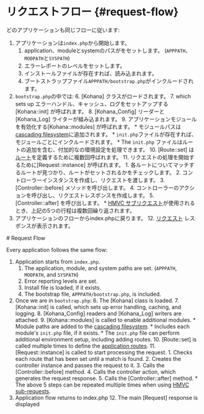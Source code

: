# リクエストフロー {#request-flow}

どのアプリケーションも同じフローに従います:

1. アプリケーションは`index.php`から開始します。
	1. application、moduleとsystemのパスがをセットします。 (`APPPATH`、`MODPATH`と`SYSPATH`)
	2. エラーレポートのレベルをセットします。
	3. インストールファイルが存在すれば、読み込まれます。
	4. ブートストラップファイル`APPPATH/bootstrap.php`がインクルードされます。
2. `bootstrap.php`の中では:
	6. [Kohana] クラスがロードされます。
	7.  which sets up エラーハンドル、キャッシュ、ログをセットアップする[Kohana::init] が呼ばれます。
	8. [Kohana_Config] リーダーと [Kohana_Log] ライターが組み込まれます。
	9. アプリケーションモジュールを有効化する[Kohana::modules] が呼ばれます。
	    * モジュールパスは [cascading filesystem](files)に追加されます。
		* `init.php`ファイルが存在すれば、モジュールごとにインクルードされます。 
	    * The `init.php` ファイルはルートの追加を含む、付加的なの環境設定を処理できます。
	10. [Route::set] は[ルート](routing)を定義するために複数回呼ばれます。
	11. リクエストの処理を開始するために[Request::instance] が呼ばれます。
		1. 各ルートについてマッチするルートが見つかり、ルートがセットされるかをチェックします。
		2. コントローラーインスタンスを作成し、リクエストを渡します。
		3. [Controller::before] メソッドを呼び出します。
		4. コントローラーのアクションを呼び出し、リクエストレスポンスを作成します。
		5. [Controller::after] を呼び出します。
		    * [HMVC サブリクエスト](requests)が使用されるとき、上記の5つの行程は複数回繰り返されます。
3. アプリケーションのフローからindex.phpに戻ります。
	12. [リクエスト](requests) レスポンスが表示されます。
<div class="original-doc">
# Request Flow

Every application follows the same flow:

1. Application starts from `index.php`.
	1. The application, module, and system paths are set. (`APPPATH`, `MODPATH`, and `SYSPATH`)
	2. Error reporting levels are set.
	3. Install file is loaded, if it exists.
	4. The bootstrap file, `APPPATH/bootstrap.php`, is included.
2. Once we are in `bootstrap.php`:
	6. The [Kohana] class is loaded.
	7. [Kohana::init] is called, which sets up error handling, caching, and logging.
	8. [Kohana_Config] readers and [Kohana_Log] writers are attached.
	9. [Kohana::modules] is called to enable additional modules.
	    * Module paths are added to the [cascading filesystem](files).
		* Includes each module's `init.php` file, if it exists. 
	    * The `init.php` file can perform additional environment setup, including adding routes.
	10. [Route::set] is called multiple times to define the [application routes](routing).
	11. [Request::instance] is called to start processing the request.
		1. Checks each route that has been set until a match is found.
		2. Creates the controller instance and passes the request to it.
		3. Calls the [Controller::before] method.
		4. Calls the controller action, which generates the request response.
		5. Calls the [Controller::after] method.
		    * The above 5 steps can be repeated multiple times when using [HMVC sub-requests](requests).
3. Application flow returns to index.php
	12. The main [Request] response is displayed
</div>
